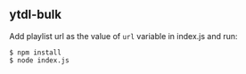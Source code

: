 ## ytdl-bulk

Add playlist url as the value of `url` variable in index.js and run:

```
$ npm install
$ node index.js
```
